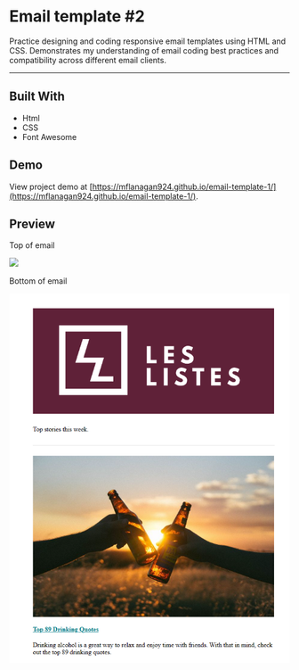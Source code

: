 # Email template #2
Practice designing and coding responsive email templates using HTML and CSS. Demonstrates my understanding of email coding best practices and compatibility across different email clients.

---

## Built With
* Html
* CSS
* Font Awesome

## Demo

View project demo at [https://mflanagan924.github.io/email-template-1/](https://mflanagan924.github.io/email-template-1/).

## Preview

Top of email

<img src="img/preview 1.PNG"></img>

Bottom of email

<img src="img/preview 2.PNG"></img>

